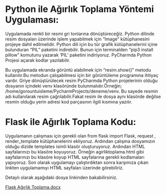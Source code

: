 # Python ile Ağırlık Toplama Yöntemi Uygulaması:
Uygulamada renkli bir resmi gri tonlarına dönüştüreceğiz. Python dilinde resim dosyaları üzerinde işlem yapabilmek için “Image” kütüphanesini projeye dahil edilmelidir. Python dili için bu tür grafik kütüphanelerini içine bulunduran “PIL” paketini indirebilir. Bunun için terminalden “pip3 install pillow” komutunu yazarak ‘PIL’ paketini indiriyoruz. PyCharmda Python Projesi açarak kodlar yazılabilir.

Bu uygulamada ekranda görüntü alabilmek için “resim.show()” metodu kullanılır.Bu metodun çalışabilmesi için bir görüntüleme programına ihtiyaç vardır.
Griye dönüştürülecek resim PyCharmda Python projelerinin olduğu dosyanın içindeki venv klasöründe bulunmalıdır.Örneğin;
/home/gorountuisleme/PycharmProjects/deneme/venv. Bu sayede resmin adı kullanılarak resim çağrılabilir.Fakat resim ile dosya aynı klasörde değilse resmin olduğu yerin adresi kod parçasının ilgili kısmına yazılır.

# Flask ile Ağırlık Toplama Kodu:
Uygulamanın çalışması için gerekli olan from flask import Flask, request , render_template kütüphanelerini ekliyoruz. Ardından çalışma dosyamızın olduğu dizide templates isimli klasör oluşturuyoruz. Ardından HTML sayfalarınızı bu klasöre koyuyoruz. Örneğin agirliktoplama.html gibi sayfalarınızı bu klasöre koyup HTML sayfalarına gerekli kodlamaları yapıyoruz. Son olarak uygulamayı çalıştırdıktan sonra karşımıza çıkan linkten uygulamamıyı HTML sayfaları üzerinde görebiliriz.

Detaylı olarak aşağıdaki dosya linkinden bakabilirsiniz.

[Flask Ağırlık Toplama.docx](https://github.com/leventkalkavan/flask_goruntu_isleme/files/7089424/Flask.Agirlik.Toplama.docx)


